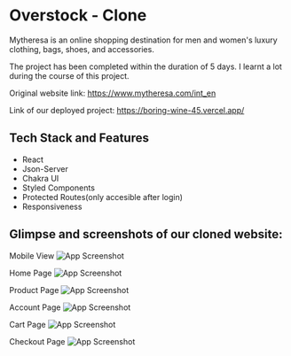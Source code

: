 
# Overstock - Clone

Mytheresa is an online shopping destination for men and women's luxury clothing, bags, shoes, and accessories. 

The project has been completed within the duration of 5 days. I learnt a lot during the course of this project.

Original website link: https://www.mytheresa.com/int_en

Link of our deployed project: https://boring-wine-45.vercel.app/
## Tech Stack and Features

- React
- Json-Server
- Chakra UI
- Styled Components
- Protected Routes(only accesible after login)
- Responsiveness


## Glimpse and screenshots of our cloned website:

Mobile View
![App Screenshot](https://i.ibb.co/sC0r9fR/Screenshot-2022-12-20-13-26-53-738-com-android-chrome.jpg)

Home Page
![App Screenshot](https://i.ibb.co/xqxHXtr/Home.png)

Product Page
![App Screenshot](https://i.ibb.co/1rLZBSC/Product.png)

Account Page
![App Screenshot](https://i.ibb.co/zF9tmW2/acc.png)

Cart Page
![App Screenshot](https://i.ibb.co/LrnShrJ/cart.png)

Checkout Page
![App Screenshot](https://i.ibb.co/g90BYPn/checkout.png)
